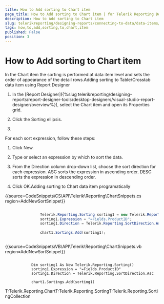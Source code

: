 ```yaml
---
title: How to Add sorting to Chart item
page_title: How to Add sorting to Chart item | for Telerik Reporting Documentation
description: How to Add sorting to Chart item
slug: telerikreporting/designing-reports/connecting-to-data/data-items/ordering-data/how-to-add-sorting-to-chart-item
tags: how,to,add,sorting,to,chart,item
published: False
position: 3
---
```


# How to Add sorting to Chart item



In the Chart item the sorting is performed at data item level and sets
      the order of appearance of the detail rows.Adding sorting to Table/Crosstab data item using Report Designer



1. In the [Report Designer]({%slug telerikreporting/designing-reports/report-designer-tools/desktop-designers/visual-studio-report-designer/overview%}),
            select the Chart item and open its Properties grid.

1. Click the Sorting ellipsis.

1. 

For each sort expression, follow these steps:       
              

1. Click New.

1. Type or select an expression by which to sort the data.

1. From the Direction column drop-down list, choose the sort direction 
               for each expression. ASC sorts the expression in ascending order. DESC sorts 
               the expression in descending order.

1. Click OK.Adding sorting to Chart data item programatically

{{source=CodeSnippets\CS\API\Telerik\Reporting\ChartSnippets.cs region=AddNewSortSnippet}}
````C#
	
	            Telerik.Reporting.Sorting sorting1 = new Telerik.Reporting.Sorting();
	            sorting1.Expression = "=Fields.ProductID";
	            sorting1.Direction = Telerik.Reporting.SortDirection.Asc;
	
	            chart1.Sortings.Add(sorting1);
	
````



{{source=CodeSnippets\VB\API\Telerik\Reporting\ChartSnippets.vb region=AddNewSortSnippet}}
````VB
	
	        Dim sorting1 As New Telerik.Reporting.Sorting()
	        sorting1.Expression = "=Fields.ProductID"
	        sorting1.Direction = Telerik.Reporting.SortDirection.Asc
	
	        chart1.Sortings.Add(sorting1)
````

T:Telerik.Reporting.ChartT:Telerik.Reporting.SortingT:Telerik.Reporting.SortingCollection
